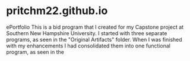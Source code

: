 # pritchm22.github.io
ePortfolio
  This is a bid program that I created for my Capstone project at Southern New Hampshire University.  I started with three separate programs, as seen in the "Original Artifacts" folder.  When I was finished with my enhancements I had consolidated them into one functional program, as seen in the 
